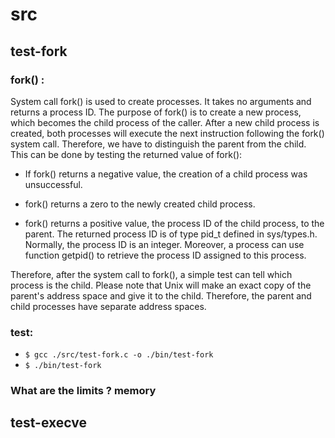 # src

## test-fork

### fork() : 
System call fork() is used to create processes. It takes no arguments and returns a process ID. The purpose of fork() is to create a new process, which becomes the child process of the caller. After a new child process is created, both processes will execute the next instruction following the fork() system call. Therefore, we have to distinguish the parent from the child. This can be done by testing the returned value of fork():

- If fork() returns a negative value, the creation of a child process was unsuccessful.

- fork() returns a zero to the newly created child process.

- fork() returns a positive value, the process ID of the child process, to the parent. The returned process ID is of type pid_t defined in sys/types.h. Normally, the process ID is an integer. Moreover, a process can use function getpid() to retrieve the process ID assigned to this process.

Therefore, after the system call to fork(), a simple test can tell which process is the child. Please note that Unix will make an exact copy of the parent's address space and give it to the child. Therefore, the parent and child processes have separate address spaces.

### test:
- `$ gcc ./src/test-fork.c -o ./bin/test-fork`
- `$ ./bin/test-fork`

### What are the limits ? **memory**

## test-execve


